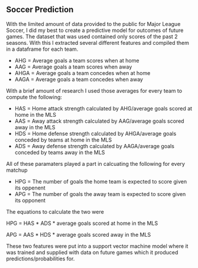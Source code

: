## Soccer Prediction
With the limited amount of data provided to the public for Major League Soccer, I did my best to create a predictive model for outcomes of future games. The dataset that was used contained only scores of the past 2 seasons. With this I extracted several different features and compiled them in a dataframe for each team.
* AHG = Average goals a team scores when at home
* AAG = Average goals a team scores when away
* AHGA = Average goals a team concedes when at home
* AAGA = Average goals a team concedes when away

With a brief amount of research I used those averages for every team to compute the following:
* HAS = Home attack strength calculated by AHG/average goals scored at home in the MLS
* AAS = Away attack strength calculated by AAG/average goals scored away in the MLS
* HDS = Home defense strength calculated by AHGA/average goals conceded by teams at home in the MLS
* ADS = Away defense strength calculated by AAGA/average goals conceded by teams away in the MLS

All of these paramaters played a part in calcuating the following for every matchup
* HPG = The number of goals the home team is expected to score given its oppenent
* APG = The number of goals the away team is expected to score given its opponent

The equations to calculate the two were   

HPG = HAS * ADS * average goals scored at home in the MLS

APG = AAS * HDS * average goals scored away in the MLS

These two features were put into a support vector machine model where it was trained and supplied with data on future games which it produced predictions/probabilities for.
